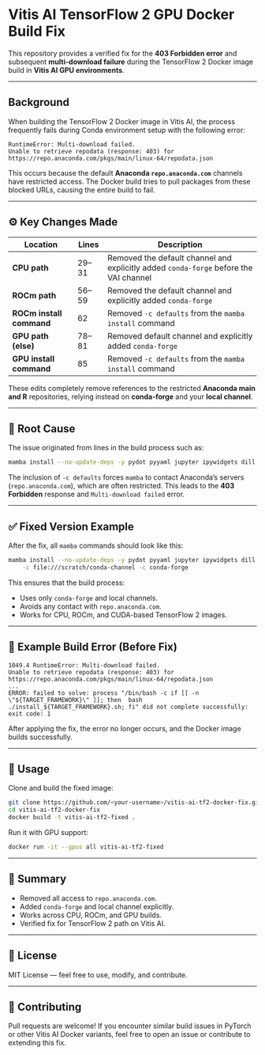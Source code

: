 # Vitis AI TensorFlow 2 GPU Docker Build Fix

This repository provides a verified fix for the **403 Forbidden error** and subsequent **multi-download failure** during the TensorFlow 2 Docker image build in **Vitis AI GPU environments**.

---

##  Background

When building the TensorFlow 2 Docker image in Vitis AI, the process frequently fails during Conda environment setup with the following error:

```
RuntimeError: Multi-download failed.
Unable to retrieve repodata (response: 403) for https://repo.anaconda.com/pkgs/main/linux-64/repodata.json
```

This occurs because the default **Anaconda `repo.anaconda.com`** channels have restricted access. The Docker build tries to pull packages from these blocked URLs, causing the entire build to fail.

---

## ⚙️ Key Changes Made

| Location                 | Lines | Description                                                                           |
| ------------------------ | ----- | ------------------------------------------------------------------------------------- |
| **CPU path**             | 29–31 | Removed the default channel and explicitly added `conda-forge` before the VAI channel |
| **ROCm path**            | 56–59 | Removed the default channel and explicitly added `conda-forge`                        |
| **ROCm install command** | 62    | Removed `-c defaults` from the `mamba install` command                                |
| **GPU path (else)**      | 78–81 | Removed default channel and explicitly added `conda-forge`                            |
| **GPU install command**  | 85    | Removed `-c defaults` from the `mamba install` command                                |

These edits completely remove references to the restricted **Anaconda main and R** repositories, relying instead on **conda-forge** and your **local channel**.

---

## 🧠 Root Cause

The issue originated from lines in the build process such as:

```bash
mamba install --no-update-deps -y pydot pyyaml jupyter ipywidgets dill progressbar2 pytest pandas matplotlib pillow -c file:///scratch/conda-channel -c conda-forge -c defaults
```

The inclusion of `-c defaults` forces `mamba` to contact Anaconda’s servers (`repo.anaconda.com`), which are often restricted. This leads to the **403 Forbidden** response and `Multi-download failed` error.

---

## ✅ Fixed Version Example

After the fix, all `mamba` commands should look like this:

```bash
mamba install --no-update-deps -y pydot pyyaml jupyter ipywidgets dill progressbar2 pytest pandas matplotlib pillow \
    -c file:///scratch/conda-channel -c conda-forge
```

This ensures that the build process:

* Uses only `conda-forge` and local channels.
* Avoids any contact with `repo.anaconda.com`.
* Works for CPU, ROCm, and CUDA-based TensorFlow 2 images.

---

## 🧱 Example Build Error (Before Fix)

```
1049.4 RuntimeError: Multi-download failed.
Unable to retrieve repodata (response: 403) for https://repo.anaconda.com/pkgs/main/linux-64/repodata.json
...
ERROR: failed to solve: process "/bin/bash -c if [[ -n \"${TARGET_FRAMEWORK}\" ]]; then  bash ./install_${TARGET_FRAMEWORK}.sh; fi" did not complete successfully: exit code: 1
```

After applying the fix, the error no longer occurs, and the Docker image builds successfully.

---

## 🚀 Usage

Clone and build the fixed image:

```bash
git clone https://github.com/<your-username>/vitis-ai-tf2-docker-fix.git
cd vitis-ai-tf2-docker-fix
docker build -t vitis-ai-tf2-fixed .
```

Run it with GPU support:

```bash
docker run -it --gpus all vitis-ai-tf2-fixed
```

---

## 🧾 Summary

* Removed all access to `repo.anaconda.com`.
* Added `conda-forge` and local channel explicitly.
* Works across CPU, ROCm, and GPU builds.
* Verified fix for TensorFlow 2 path on Vitis AI.

---

## 🪪 License

MIT License — feel free to use, modify, and contribute.

---

## 🤝 Contributing

Pull requests are welcome! If you encounter similar build issues in PyTorch or other Vitis AI Docker variants, feel free to open an issue or contribute to extending this fix.

